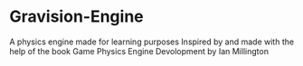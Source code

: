 # Gravision-Engine
A physics engine made for learning purposes 
Inspired by and made with the help of the book Game Physics Engine Devolopment by Ian Millington
